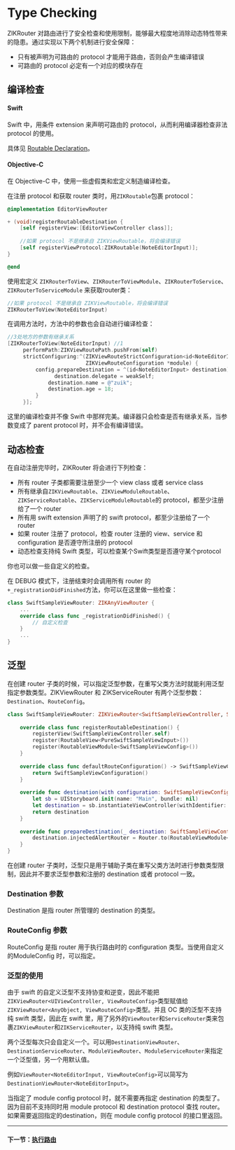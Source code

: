 # Type Checking

ZIKRouter 对路由进行了安全检查和使用限制，能够最大程度地消除动态特性带来的隐患。通过实现以下两个机制进行安全保障：

* 只有被声明为可路由的 protocol 才能用于路由，否则会产生编译错误
* 可路由的 protocol 必定有一个对应的模块存在

## 编译检查

#### Swift

Swift 中，用条件 extension 来声明可路由的 protocol，从而利用编译器检查非法 protocol 的使用。

具体见 [Routable Declaration](RoutableDeclaration.md#Routable)。

#### Objective-C

在 Objective-C 中，使用一些虚假类和宏定义制造编译检查。

在注册 protocol 和获取 router 类时，用`ZIKRoutable`包裹 protocol：

```objectivec
@implementation EditorViewRouter

+ (void)registerRoutableDestination {
    [self registerView:[EditorViewController class]];
    
    //如果 protocol 不是继承自 ZIKViewRoutable，将会编译错误
    [self registerViewProtocol:ZIKRoutable(NoteEditorInput)];
}

@end
```

使用宏定义 `ZIKRouterToView`、`ZIKRouterToViewModule`、`ZIKRouterToService`、`ZIKRouterToServiceModule` 来获取router类：

```objectivec
//如果 protocol 不是继承自 ZIKViewRoutable，将会编译错误
ZIKRouterToView(NoteEditorInput)
```

在调用方法时，方法中的参数也会自动进行编译检查：

```objectivec
//3处地方的参数有继承关系
[ZIKRouterToView(NoteEditorInput) //1
     performPath:ZIKViewRoutePath.pushFrom(self)
     strictConfiguring:^(ZIKViewRouteStrictConfiguration<id<NoteEditorInput>> *config, //2
                         ZIKViewRouteConfiguration *module) {
         config.prepareDestination = ^(id<NoteEditorInput> destination) { //3
         	   destination.delegate = weakSelf;
             destination.name = @"zuik";
             destination.age = 18;
         }
     }];
```

这里的编译检查并不像 Swift 中那样完美。编译器只会检查是否有继承关系，当参数变成了 parent protocol 时，并不会有编译错误。

## 动态检查

在自动注册完毕时，ZIKRouter 将会进行下列检查：

* 所有 router 子类都需要注册至少一个 view class 或者 service class
* 所有继承自`ZIKViewRoutable`、`ZIKViewModuleRoutable`、`ZIKServiceRoutable`、`ZIKServiceModuleRoutable`的 protocol，都至少注册给了一个 router
* 所有用 swift extension 声明了的 swift protocol，都至少注册给了一个 router
* 如果 router 注册了 protocol，检查 router 注册的 view、service 和 configuration 是否遵守所注册的 protocol
* 动态检查支持纯 Swift 类型，可以检查某个Swift类型是否遵守某个protocol

你也可以做一些自定义的检查。

在 DEBUG 模式下，注册结束时会调用所有 router 的 `+_registrationDidFinished`方法，你可以在这里做一些检查：

```swift
class SwiftSampleViewRouter: ZIKAnyViewRouter {
    ...
    override class func _registrationDidFinished() {
        // 自定义检查
    }
    ...
}

```

## 泛型

在创建 router 子类的时候，可以指定泛型参数，在重写父类方法时就能利用泛型指定参数类型。ZIKViewRouter 和 ZIKServiceRouter 有两个泛型参数：`Destination`、`RouteConfig`。

```swift
class SwiftSampleViewRouter: ZIKViewRouter<SwiftSampleViewController, SwiftSampleViewConfiguration> {
    
    override class func registerRoutableDestination() {
        registerView(SwiftSampleViewController.self)
        register(RoutableView<PureSwiftSampleViewInput>())
        register(RoutableViewModule<SwiftSampleViewConfig>())
    }
    
    override class func defaultRouteConfiguration() -> SwiftSampleViewConfiguration {
        return SwiftSampleViewConfiguration()
    }
    
    override func destination(with configuration: SwiftSampleViewConfiguration) -> SwiftSampleViewController? {
        let sb = UIStoryboard.init(name: "Main", bundle: nil)
        let destination = sb.instantiateViewController(withIdentifier: "SwiftSampleViewController") as! SwiftSampleViewController
        return destination
    }
    
    override func prepareDestination(_ destination: SwiftSampleViewController, configuration: ZIKViewRouteConfiguration) {
        destination.injectedAlertRouter = Router.to(RoutableViewModule<ZIKCompatibleAlertConfigProtocol>())
    }
}
```

在创建 router 子类时，泛型只是用于辅助子类在重写父类方法时进行参数类型限制，因此并不要求泛型参数和注册的 destination 或者 protocol 一致。

### Destination 参数

Destination 是指 router 所管理的 destination 的类型。

### RouteConfig 参数

RouteConfig 是指 router 用于执行路由时的 configuration 类型。当使用自定义的ModuleConfig 时，可以指定。

### 泛型的使用

由于 swift 的自定义泛型不支持协变和逆变，因此不能把`ZIKViewRouter<UIViewController, ViewRouteConfig>`类型赋值给`ZIKViewRouter<AnyObject, ViewRouteConfig>`类型。并且 OC 类的泛型不支持纯 swift 类型，因此在 swift 里，用了另外的`ViewRouter`和`ServiceRouter`类来包裹`ZIKViewRouter`和`ZIKServiceRouter`，以支持纯 swift 类型。

两个泛型每次只会自定义一个。可以用`DestinationViewRouter`、`DestinationServiceRouter`、`ModuleViewRouter`、`ModuleServiceRouter`来指定一个泛型值，另一个用默认值。

例如`ViewRouter<NoteEditorInput, ViewRouteConfig>`可以简写为`DestinationViewRouter<NoteEditorInput>`。

当指定了 module config protocol 时，就不需要再指定 destination 的类型了。因为目前不支持同时用 module protocol 和 destination protocol 查找 router。如果需要返回指定的destination，则在 module config protocol 的接口里返回。

---
#### 下一节：[执行路由](./PerformRoute.md)
